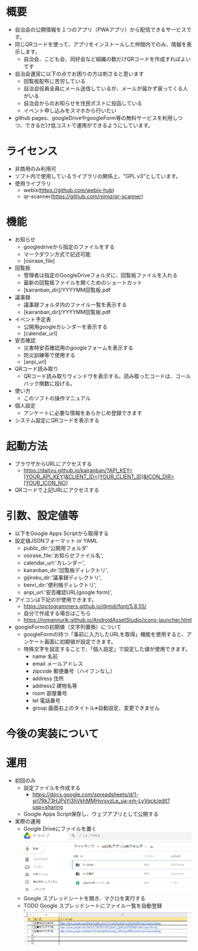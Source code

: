 # 概要
  - 自治会の公開情報を１つのアプリ（PWAアプリ）から配信できるサービスです。
  - 同じQRコードを使って、アプリをインストールした仲間内でのみ、情報を表示します。
    - 自治会、こども会、同好会など組織の数だけQRコードを作成すればよいです
  - 自治会運営に以下の点でお困りの方は刺さると思います
    - 回覧板配布に苦労している
    - 自治会役員全員にメール送信しているが、メールが届かず戻ってくる人がいる
    - 自治会からのお知らせを住民ポストに投函している
    - イベント申し込みをスマホから行いたい
  - github pages、googleDriveやgoogleForm等の無料サービスを利用しつつ、できるだけ低コストで運用ができるようにしています。
# ライセンス
- 非商用のみ利用可
- ソフト内で使用しているライブラリの関係上、"GPL v3"としています。
- 使用ライブラリ
  - webix(https://github.com/webix-hub)
  - qr-scanner(https://github.com/nimiq/qr-scanner)
# 機能
- お知らせ
  - googledriveから指定のファイルをする
  - マークダウン方式で記述可能
  - [osirase_file]
- 回覧板
  - 管理者は指定のGoogleDriveフォルダに、回覧板ファイルを入れる
  - 最新の回覧板ファイルを開くためのショートカット
  - [kairanban_dir]/YYYYMM回覧板.pdf
- 議事録
  - 議事録フォルダ内のファイル一覧を表示する
  - [kairanban_dir]/YYYYMM回覧板.pdf
- イベント予定表
  - 公開用googleカレンダーを表示する
  - [calendar_url]
- 安否確認
  - 災害時安否確認用のgoogleフォームを表示する
  - 防災訓練等で使用する
  - [anpi_url]
- QRコード読み取り
  - QRコード読み取りウィンドウを表示する。読み取ったコードは、コールバック関数に投げる。
- 使い方
  - このソフトの操作マニュアル
- 個人設定
  - アンケートに必要な情報をあらかじめ登録できます
- システム設定にQRコードを表示する
# 起動方法
- ブラウザからURLにアクセスする
  - https://daityu.github.io/kairanban/?API_KEY=[YOUR_API_KEY]&CLIENT_ID=[YOUR_CLIENT_ID]&ICON_DIR=[YOUR_ICON_NO]
- QRコードで上記URLにアクセスする
# 引数、設定値等
- 以下をGoogle Apps Scriptから取得する
- 設定値JSONフォーマット or YAML
  - public_dir:'公開用フォルダ'
  - osirase_file:'お知らせファイル名',
  - calendar_url:'カレンダー',
  - kairanban_dir:'回覧板ディレクトリ',
  - gijiroku_dir:'議事録ディレクトリ',
  - benri_dir:'便利帳ディレクトリ',
  - anpi_url:'安否確認URL(google form)',
- アイコンは下記のが使用できます。
  - https://pictogrammers.github.io/@mdi/font/5.8.55/
  - 自分で作成する場合はこちら
  - https://romannurik.github.io/AndroidAssetStudio/icons-launcher.html
- googleFormの初期値（文字列置換）について
  - googleFormの持つ「事前に入力したURLを取得」機能を使用すると、アンケート画面に初期値が設定できます。
  - 特殊文字を設定することで、「個人設定」で設定した値が使用できます。
    - name      名前
    - email     メールアドレス
    - zipcode   郵便番号（ハイフンなし）
    - address   住所
    - address2  建物名等
    - room      部屋番号
    - tel       電話番号
    - group     画面右上のタイトル※自動設定、変更できません
<!-- - カレンダー固有
  - CLIENT_ID:localstrage,町内会単位,googleカレンダーID
  - API_KEY:localstrage,町内会単位,これいるか？？
- カレンダー全体
  - G_CLIENT_ID:CONST,EAC単位,googleカレンダーID
  - G_API_KEY:CONST,EAC単位,これいるか？？ -->
# 今後の実装について
# 運用
  - 初回のみ
    - 設定ファイルを作成する
      - https://docs.google.com/spreadsheets/d/1-srl7Rk73HJPsYi3hVkhMMHvrsvzLe_ua-xm-LyVqck/edit?usp=sharing
    - Google Apps Script保存し、ウェブアプリとして公開する
  - 実際の運用
    - Google Driveにファイルを置く
    ![gd](docs/help/gd.png)
    - Google スプレッドシートを開き、マクロを実行する
    - TODO Google スプレッドシートにファイル一覧を自動登録
    ![sp](docs/help/sp.png)